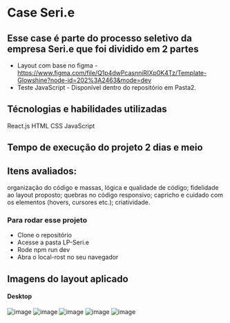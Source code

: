 # Case Seri.e
## Esse case é parte do processo seletivo da empresa Seri.e que foi dividido em 2 partes
 - Layout com base no figma - https://www.figma.com/file/Q1p4dwPcasnniRIXp0K4Tz/Template-Glowshine?node-id=202%3A2463&mode=dev
- Teste JavaScript - Disponível dentro do repositório em Pasta2.

## Técnologias e habilidades utilizadas
 React.js
 HTML
 CSS
 JavaScript

## Tempo de execução do projeto 2 dias e meio
## Itens avaliados:
organização do código e massas, lógica e qualidade de código;
fidelidade ao layout proposto;
quebras no código responsivo;
capricho e cuidado com os elementos (hovers, cursores etc.);
criatividade.

### Para rodar esse projeto
- Clone o repositório
- Acesse a pasta LP-Seri.e
- Rode npm run dev
- Abra o local-rost no seu navegador



## Imagens do layout aplicado 
#### Desktop 
![image](https://github.com/Thaysaadj/case-seri.e/assets/90100923/00ee2862-9f51-4ada-bc68-8e91f1e4becc)
![image](https://github.com/Thaysaadj/case-seri.e/assets/90100923/b61fa08e-c309-486a-903d-5f4f8bd062b7)
![image](https://github.com/Thaysaadj/case-seri.e/assets/90100923/e2731a8c-f20f-44d8-ae4a-96cd8d754619)
![image](https://github.com/Thaysaadj/case-seri.e/assets/90100923/83ca3f47-56e9-4065-8cdd-b9cd69def809)
![image](https://github.com/Thaysaadj/case-seri.e/assets/90100923/8e1b6945-f19f-4317-82d6-730bed466914)



